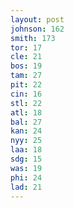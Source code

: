 ```yaml
---
layout: post
johnson: 162
smith: 173
tor: 17
cle: 21
bos: 19
tam: 27
pit: 22
cin: 16
stl: 22
atl: 18
bal: 27
kan: 24
nyy: 25
laa: 18
sdg: 15
was: 19
phi: 24
lad: 21
---
```

